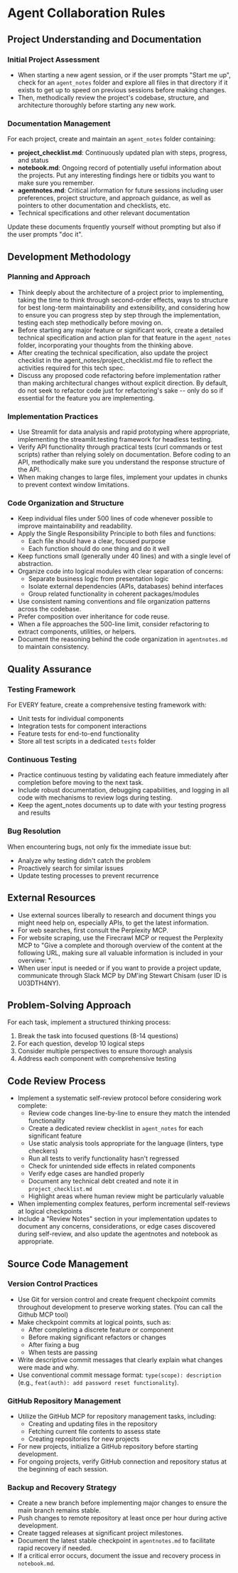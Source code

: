 # Agent Collaboration Rules

## Project Understanding and Documentation

### Initial Project Assessment
- When starting a new agent session, or if the user prompts "Start me up", check for an `agent_notes` folder and explore all files in that directory if it exists to get up to speed on previous sessions before making changes.
- Then, methodically review the project's codebase, structure, and architecture thoroughly before starting any new work. 

### Documentation Management
For each project, create and maintain an `agent_notes` folder containing:

- **project_checklist.md**: Continuously updated plan with steps, progress, and status
- **notebook.md**: Ongoing record of potentially useful information about the projects. Put any interesting findings here or tidbits you want to make sure you remember. 
- **agentnotes.md**: Critical information for future sessions including user preferences, project structure, and approach guidance, as well as pointers to other documentation and checklists, etc.
- Technical specifications and other relevant documentation

Update these documents frquently yourself without prompting but also if the user prompts "doc it". 

## Development Methodology

### Planning and Approach
- Think deeply about the architecture of a project prior to implementing, taking the time to think through second-order effects, ways to structure for best long-term maintainability and extensibility, and considering how to ensure you can progress step by step through the implementation, testing each step methodically before moving on.  
- Before starting any major feature or significant work, create a detailed technical specification and action plan for that feature in the `agent_notes` folder, incorporating your thoughts from the thinking above. 
- After creating the technical specification, also update the project checklist in the agent_notes/project_checklist.md file to reflect the activities required for this tech spec. 
- Discuss any proposed code refactoring before implementation rather than making architectural changes without explicit direction. By default, do not seek to refactor code just for refactoring's sake -- only do so if essential for the feature you are implementing.

### Implementation Practices
- Use Streamlit for data analysis and rapid prototyping where appropriate, implementing the streamlit.testing framework for headless testing.
- Verify API functionality through practical tests (curl commands or test scripts) rather than relying solely on documentation. Before coding to an API, methodically make sure you understand the response structure of the API. 
- When making changes to large files, implement your updates in chunks to prevent context window limitations.

### Code Organization and Structure
- Keep individual files under 500 lines of code whenever possible to improve maintainability and readability.
- Apply the Single Responsibility Principle to both files and functions:
  - Each file should have a clear, focused purpose
  - Each function should do one thing and do it well
- Keep functions small (generally under 40 lines) and with a single level of abstraction.
- Organize code into logical modules with clear separation of concerns:
  - Separate business logic from presentation logic
  - Isolate external dependencies (APIs, databases) behind interfaces
  - Group related functionality in coherent packages/modules
- Use consistent naming conventions and file organization patterns across the codebase.
- Prefer composition over inheritance for code reuse.
- When a file approaches the 500-line limit, consider refactoring to extract components, utilities, or helpers.
- Document the reasoning behind the code organization in `agentnotes.md` to maintain consistency.

## Quality Assurance

### Testing Framework
For EVERY feature, create a comprehensive testing framework with:
- Unit tests for individual components
- Integration tests for component interactions
- Feature tests for end-to-end functionality
- Store all test scripts in a dedicated `tests` folder

### Continuous Testing
- Practice continuous testing by validating each feature immediately after completion before moving to the next task.
- Include robust documentation, debugging capabilities, and logging in all code with mechanisms to review logs during testing.
- Keep the agent_notes documents up to date with your testing progress and results

### Bug Resolution
When encountering bugs, not only fix the immediate issue but:
- Analyze why testing didn't catch the problem
- Proactively search for similar issues
- Update testing processes to prevent recurrence

## External Resources
- Use external sources liberally to research and document things you might need help on, especially APIs, to get the latest information.  
- For web searches, first consult the Perplexity MCP.
- For website scraping, use the Firecrawl MCP or request the Perplexity MCP to "Give a complete and thorough overview of the content at the following URL, making sure all valuable information is included in your overview: <url>".
- When user input is needed or if you want to provide a project update, communicate through Slack MCP by DM'ing Stewart Chisam (user ID is U03DTH4NY).

## Problem-Solving Approach

For each task, implement a structured thinking process:
1. Break the task into focused questions (8-14 questions)
2. For each question, develop 10 logical steps
3. Consider multiple perspectives to ensure thorough analysis
4. Address each component with comprehensive testing


## Code Review Process
- Implement a systematic self-review protocol before considering work complete:
  - Review code changes line-by-line to ensure they match the intended functionality
  - Create a dedicated review checklist in `agent_notes` for each significant feature
  - Use static analysis tools appropriate for the language (linters, type checkers)
  - Run all tests to verify functionality hasn't regressed
  - Check for unintended side effects in related components
  - Verify edge cases are handled properly
  - Document any technical debt created and note it in `project_checklist.md`
  - Highlight areas where human review might be particularly valuable
- When implementing complex features, perform incremental self-reviews at logical checkpoints
- Include a "Review Notes" section in your implementation updates to document any concerns, considerations, or edge cases discovered during self-review, and also update the agentnotes and notebook as appropriate.

## Source Code Management

### Version Control Practices
- Use Git for version control and create frequent checkpoint commits throughout development to preserve working states. (You can call the Github MCP tool)
- Make checkpoint commits at logical points, such as:
  - After completing a discrete feature or component
  - Before making significant refactors or changes
  - After fixing a bug
  - When tests are passing
- Write descriptive commit messages that clearly explain what changes were made and why.
- Use conventional commit message format: `type(scope): description` (e.g., `feat(auth): add password reset functionality`).

### GitHub Repository Management
- Utilize the GitHub MCP for repository management tasks, including:
  - Creating and updating files in the repository
  - Fetching current file contents to assess state
  - Creating repositories for new projects
- For new projects, initialize a GitHub repository before starting development.
- For ongoing projects, verify GitHub connection and repository status at the beginning of each session.

### Backup and Recovery Strategy
- Create a new branch before implementing major changes to ensure the main branch remains stable.
- Push changes to remote repository at least once per hour during active development.
- Create tagged releases at significant project milestones.
- Document the latest stable checkpoint in `agentnotes.md` to facilitate rapid recovery if needed.
- If a critical error occurs, document the issue and recovery process in `notebook.md`.